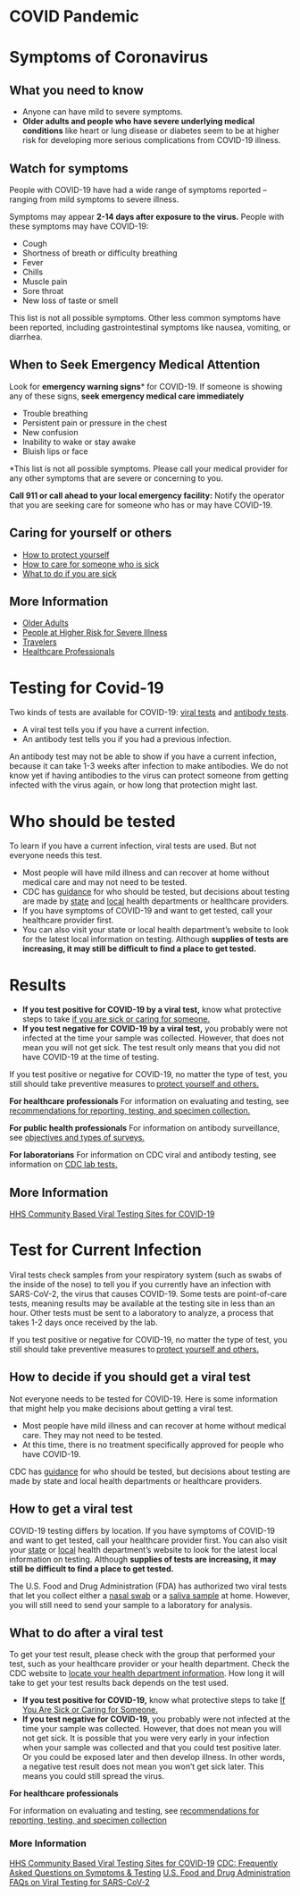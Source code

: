 # COVID Pandemic

# Symptoms of Coronavirus

## What you need to know
* Anyone can have mild to severe symptoms.
* **Older adults and people who have severe underlying medical conditions** like heart or lung disease or diabetes seem to be at higher risk for developing more serious complications from COVID-19 illness.

## Watch for symptoms
People with COVID-19 have had a wide range of symptoms reported – ranging from mild symptoms to severe illness.

Symptoms may appear **2-14 days after exposure to the virus.** People with these symptoms may have COVID-19:

* Cough
* Shortness of breath or difficulty breathing
* Fever
* Chills
* Muscle pain
* Sore throat
* New loss of taste or smell

This list is not all possible symptoms. Other less common symptoms have been reported, including gastrointestinal symptoms like nausea, vomiting, or diarrhea.

## When to Seek Emergency Medical Attention
Look for **emergency warning signs*** for COVID-19. If someone is showing any of these signs, **seek emergency medical care immediately**

* Trouble breathing
* Persistent pain or pressure in the chest
* New confusion
* Inability to wake or stay awake
* Bluish lips or face

*This list is not all possible symptoms. Please call your medical provider for any other symptoms that are severe or concerning to you.

**Call 911 or call ahead to your local emergency facility:** Notify the operator that you are seeking care for someone who has or may have COVID-19.

## Caring for yourself or others
* [How to protect yourself](https://www.cdc.gov/coronavirus/2019-ncov/prevent-getting-sick/prevention.html) 
* [How to care for someone who is sick](https://www.cdc.gov/coronavirus/2019-ncov/if-you-are-sick/care-for-someone.html)
* [What to do if you are sick](https://www.cdc.gov/coronavirus/2019-ncov/if-you-are-sick/steps-when-sick.html)

## More Information
* [Older Adults](https://www.cdc.gov/coronavirus/2019-ncov/need-extra-precautions/older-adults.html)
* [People at Higher Risk for Severe Illness](https://www.cdc.gov/coronavirus/2019-ncov/need-extra-precautions/people-at-higher-risk-old.html)
* [Travelers](https://www.cdc.gov/coronavirus/2019-ncov/travelers/index.html)
* [Healthcare Professionals](https://www.cdc.gov/coronavirus/2019-ncov/hcp/index.html)

# Testing for Covid-19

Two kinds of tests are available for COVID-19: [viral tests](https://www.cdc.gov/coronavirus/2019-ncov/testing/diagnostic-testing.html) and [antibody tests](https://www.cdc.gov/coronavirus/2019-ncov/testing/serology-overview.html).

* A viral test tells you if you have a current infection.
* An antibody test tells you if you had a previous infection.

An antibody test may not be able to show if you have a current infection, because it can take 1-3 weeks after infection to make antibodies. We do not know yet if having antibodies to the virus can protect someone from getting infected with the virus again, or how long that protection might last.

# Who should be tested
To learn if you have a current infection, viral tests are used. But not everyone needs this test.

* Most people will have mild illness and can recover at home without medical care and may not need to be tested.
* CDC has [guidance](https://www.cdc.gov/coronavirus/2019-nCoV/hcp/clinical-criteria.html) for who should be tested, but decisions about testing are made by [state](https://www.cdc.gov/publichealthgateway/healthdirectories/healthdepartments.html) and [local](https://www.naccho.org/membership/lhd-directory) health departments or healthcare providers.
* If you have symptoms of COVID-19 and want to get tested, call your healthcare provider first.
* You can also visit your state or local health department’s website to look for the latest local information on testing.
Although **supplies of tests are increasing, it may still be difficult to find a place to get tested.**

# Results

* **If you test positive for COVID-19 by a viral test,** know what protective steps to take [if you are sick or caring for someone.](https://www.cdc.gov/coronavirus/2019-ncov/if-you-are-sick/index.html)
* **If you test negative for COVID-19 by a viral test,** you probably were not infected at the time your sample was collected. However, that does not mean you will not get sick. The test result only means that you did not have COVID-19 at the time of testing.

 If you test positive or negative for COVID-19, no matter the type of test, you still should take preventive measures to [protect yourself and others.](https://www.cdc.gov/coronavirus/2019-ncov/prevent-getting-sick/prevention.html)
 
**For healthcare professionals**
For information on evaluating and testing, see [recommendations for reporting, testing, and specimen collection.](https://www.cdc.gov/coronavirus/2019-nCoV/hcp/clinical-criteria.html)

**For public health professionals**
For information on antibody surveillance, see [objectives and types of surveys.](https://www.cdc.gov/coronavirus/2019-ncov/covid-data/serology-surveillance/index.html)

**For laboratorians**
For information on CDC viral and antibody testing, see information on [CDC lab tests.](https://www.cdc.gov/coronavirus/2019-nCoV/lab/index.html)

## More Information
[HHS Community Based Viral Testing Sites for COVID-19](https://www.hhs.gov/coronavirus/community-based-testing-sites/index.html)

# Test for Current Infection

Viral tests check samples from your respiratory system (such as swabs of the inside of the nose) to tell you if you currently have an infection with SARS-CoV-2, the virus that causes COVID-19. Some tests are point-of-care tests, meaning results may be available at the testing site in less than an hour. Other tests must be sent to a laboratory to analyze, a process that takes 1-2 days once received by the lab.

If you test positive or negative for COVID-19, no matter the type of test, you still should take preventive measures to [protect yourself and others.](https://www.cdc.gov/coronavirus/2019-ncov/prevent-getting-sick/prevention.html)

## How to decide if you should get a viral test

Not everyone needs to be tested for COVID-19. Here is some information that might help you make decisions about getting a viral test.

* Most people have mild illness and can recover at home without medical care. They may not need to be tested.
* At this time, there is no treatment specifically approved for people who have COVID-19.

CDC has [guidance](https://www.cdc.gov/coronavirus/2019-nCoV/hcp/clinical-criteria.html) for who should be tested, but decisions about testing are made by state and local health departments or healthcare providers.

## How to get a viral test

COVID-19 testing differs by location. If you have symptoms of COVID-19 and want to get tested, call your healthcare provider first. You can also visit your [state](https://www.cdc.gov/publichealthgateway/healthdirectories/healthdepartments.html) or [local](https://www.naccho.org/membership/lhd-directory) health department’s website to look for the latest local information on testing. Although **supplies of tests are increasing, it may still be difficult to find a place to get tested.**

The U.S. Food and Drug Administration (FDA) has authorized two viral tests that let you collect either a [nasal swab](https://www.fda.gov/news-events/press-announcements/coronavirus-covid-19-update-fda-authorizes-first-test-patient-home-sample-collection) or a [saliva sample](https://www.fda.gov/news-events/press-announcements/coronavirus-covid-19-update-fda-authorizes-first-diagnostic-test-using-home-collection-saliva) at home. However, you will still need to send your sample to a laboratory for analysis.

## What to do after a viral test

To get your test result, please check with the group that performed your test, such as your healthcare provider or your health department. Check the CDC website to [locate your health department information](https://www.cdc.gov/publichealthgateway/healthdirectories/healthdepartments.html). How long it will take to get your test results back depends on the test used.

* **If you test positive for COVID-19,** know what protective steps to take [If You Are Sick or Caring for Someone.](https://www.cdc.gov/coronavirus/2019-ncov/if-you-are-sick/index.html)
* **If you test negative for COVID-19,** you probably were not infected at the time your sample was collected. However, that does not mean you will not get sick. It is possible that you were very early in your infection when your sample was collected and that you could test positive later. Or you could be exposed later and then develop illness. In other words, a negative test result does not mean you won’t get sick later. This means you could still spread the virus.

**For healthcare professionals**

For information on evaluating and testing, see [recommendations for reporting, testing, and specimen collection](https://www.cdc.gov/coronavirus/2019-nCoV/hcp/clinical-criteria.html)

### More Information
[HHS Community Based Viral Testing Sites for COVID-19](https://www.hhs.gov/coronavirus/community-based-testing-sites/index.html)
[CDC: Frequently Asked Questions on Symptoms & Testing](https://www.cdc.gov/coronavirus/2019-ncov/faq.html#Symptoms-&-Testing)
[U.S. Food and Drug Administration FAQs on Viral Testing for SARS-CoV-2](https://www.fda.gov/medical-devices/emergency-situations-medical-devices/faqs-diagnostic-testing-sars-cov-2)